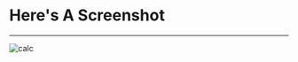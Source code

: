 # Here's A Screenshot

----
![calc](https://user-images.githubusercontent.com/55499787/101408306-3e210000-3902-11eb-9c7f-b14ea0d31a67.png)